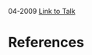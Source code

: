 

04-2009
[Link to Talk](https://www.churchofjesuschrist.org/study/general-conference/2009/04/saturday-morning-session?lang=eng)



# References
